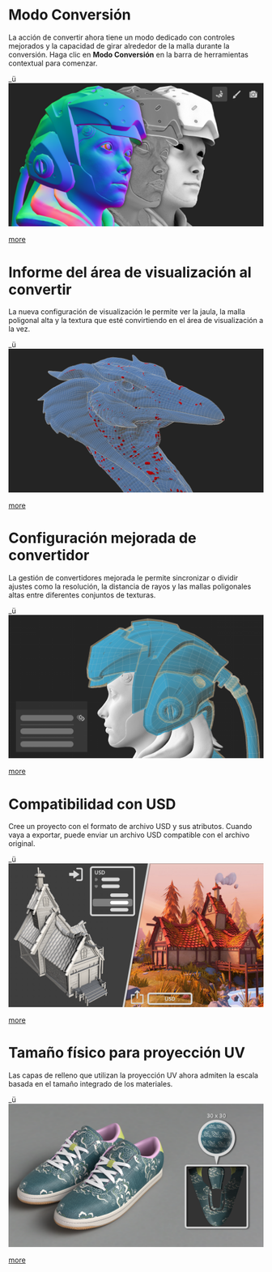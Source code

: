 # Modo Conversión
La acción de convertir ahora tiene un modo dedicado con controles mejorados y la capacidad de girar alrededor de la malla durante la conversión. Haga clic en **Modo Conversión** en la barra de herramientas contextual para comenzar.

_ü![visual](feature_1.png)

[more](https://substance3d.adobe.com/documentation/spdoc/baking-109608997.html)

# Informe del área de visualización al convertir
La nueva configuración de visualización le permite ver la jaula, la malla poligonal alta y la textura que esté convirtiendo en el área de visualización a la vez.

_ü![visual](feature_2.png)

[more](https://substance3d.adobe.com/documentation/bake/substance-bakers-172818436.html)

# Configuración mejorada de convertidor
La gestión de convertidores mejorada le permite sincronizar o dividir ajustes como la resolución, la distancia de rayos y las mallas poligonales altas entre diferentes conjuntos de texturas.

_ü![visual](feature_3.png)

[more](https://substance3d.adobe.com/documentation/bake/bakers-settings-172818452.html)

# Compatibilidad con USD
Cree un proyecto con el formato de archivo USD y sus atributos. Cuando vaya a exportar, puede enviar un archivo USD compatible con el archivo original.

_ü![visual](feature_4.png)

[more](https://substance3d.adobe.com/documentation/spdoc/features-28737551.html)

# Tamaño físico para proyección UV
Las capas de relleno que utilizan la proyección UV ahora admiten la escala basada en el tamaño integrado de los materiales.

_ü![visual](feature_5.png)

[more](https://substance3d.adobe.com/documentation/spdoc/uv-projection-180191757.html)
